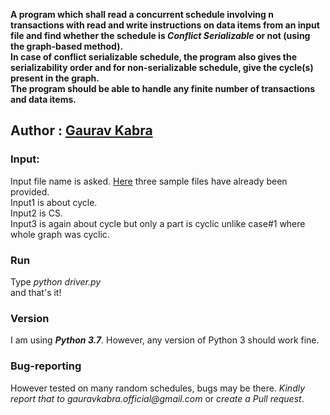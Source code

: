 **A program which shall read a concurrent schedule involving n transactions with read and write instructions on data items 
from an input file and find whether the schedule is _Conflict Serializable_ or not (using the graph-based 
method). <br>In case of conflict serializable schedule, the program also gives the serializability order 
and for non-serializable schedule, give the cycle(s) present in the graph.<br>The  program should be able to handle any finite number of transactions and data items.**

## Author : [Gaurav Kabra](https://www.quora.com/profile/Gaurav-Kabra-23)

### Input:
Input file name is asked. [Here](https://github.com/gaurav-kabra-official/Conflict-Serializable/tree/master/Inputs) three sample files have already been provided.<br>Input1 is about cycle.<br>Input2 is CS.<br>Input3 is again about cycle but only a part is cyclic unlike case#1 where whole graph was cyclic.

### Run
Type _python driver.py_<br>and that's it!

### Version
I am using ***Python 3.7***. However, any version of Python 3 should work fine.

### Bug-reporting
However tested on many random schedules, bugs may be there. _Kindly report that to gauravkabra.official@gmail.com_ or _create a Pull request_.
